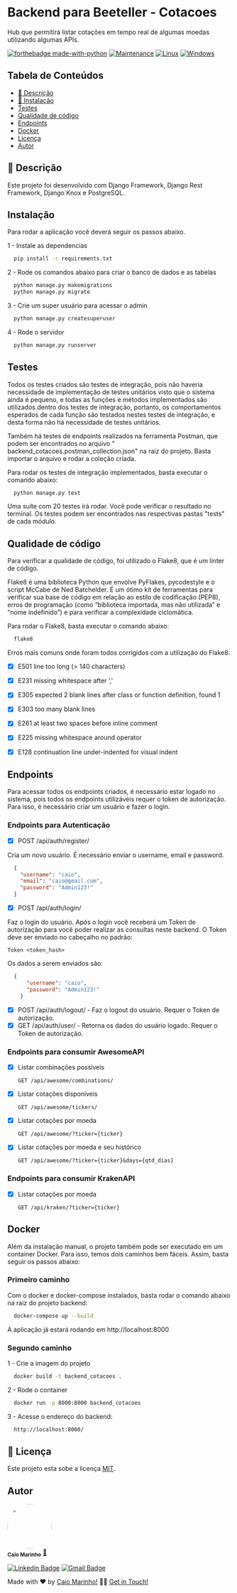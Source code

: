 # Backend para Beeteller - Cotacoes

Hub que permitirá listar cotações em tempo real de algumas moedas utilizando algumas APIs.

[![forthebadge made-with-python](http://ForTheBadge.com/images/badges/made-with-python.svg)](https://www.python.org/)
[![Maintenance](https://img.shields.io/badge/Django-v3.1.7-%3CCOLOR%3E)](https://img.shields.io/badge/Django-v3.1.7-%3CCOLOR%3E)
[![Linux](https://svgshare.com/i/Zhy.svg)](https://svgshare.com/i/Zhy.svg)
[![Windows](https://svgshare.com/i/ZhY.svg)](https://svgshare.com/i/ZhY.svg)

## **Tabela de Conteúdos**

- [📝 Descrição](#descrição)
- [🚀 Instalação](#instalação)
- [Testes](#testes)
- [Qualidade de código](#qualidade-de-código)
- [Endpoints](#endpoints)
- [Docker](#docker)
- [Licença](#licença)
- [Autor](#autor)

## 📝 Descrição

Este projeto foi desenvolvido com Django Framework, Django Rest Framework, Django Knox e PostgreSQL.

## Instalação

Para rodar a aplicação você deverá seguir os passos abaixo.

1 - Instale as dependencias

```bash
  pip install -r requirements.txt
```

2 - Rode os comandos abaixo para criar o banco de dados e as tabelas

```bash
  python manage.py makemigrations
  python manage.py migrate
```

3 - Crie um super usuário para acessar o admin

```bash
  python manage.py createsuperuser
```

4 - Rode o servidor

```bash
  python manage.py runserver
```

## Testes

Todos os testes criados são testes de integração, pois não haveria necessidade de implementação de testes unitários
visto que o sistema ainda é pequeno, e todas as funções e métodos implementados são utilizados dentro dos testes de
integração, portanto, os comportamentos esperados de cada função são testados nestes testes de integração, e desta forma
não há necessidade de testes unitários.

Também há testes de endpoints realizados na ferramenta Postman, que podem ser encontrados no arquivo "
backend_cotacoes.postman_collection.json" na raiz do projeto. Basta importar o arquivo e rodar a coleção criada.

Para rodar os testes de integração implementados, basta executar o comando abaixo:

```bash
  python manage.py test
```

Uma suíte com 20 testes irá rodar. Você pode verificar o resultado no terminal. Os testes podem ser encontrados nas
respectivas pastas "tests" de cada módulo.

## Qualidade de código

Para verificar a qualidade de código, foi utilizado o Flake8, que é um linter de código.

Flake8 é uma biblioteca Python que envolve PyFlakes, pycodestyle e o script McCabe de Ned Batchelder. É um ótimo kit de
ferramentas para verificar sua base de código em relação ao estilo de codificação (PEP8), erros de programação (como
“biblioteca importada, mas não utilizada” e “nome indefinido”) e para verificar a complexidade ciclomática.

Para rodar o Flake8, basta
executar o comando abaixo:

```bash
  flake8
```

Erros mais comuns onde foram todos corrigidos com a utilização do Flake8:

- [x] E501 line too long (> 140 characters)
- [x] E231 missing whitespace after ','
- [x] E305 expected 2 blank lines after class or function definition, found 1
- [x] E303 too many blank lines
- [x] E261 at least two spaces before inline comment
- [x] E225 missing whitespace around operator
- [x] E128 continuation line under-indented for visual indent


## Endpoints

Para acessar todos os endpoints criados, é necessário estar logado no sistema, pois todos os endpoints utilizáveis
requer o token de autorização. Para isso, é necessário criar um usuário e fazer o login.

### Endpoints para Autenticação

- [x] POST /api/auth/register/

Cria um novo usuário. É necessário enviar o username, email e password.

  ``` json
    {
      "username": "caio",
      "email": "caio@gmail.com",
      "password": "Admin123!"
    } 
  ```

- [x] POST /api/auth/login/

Faz o login do usuário. Após o login você receberá um Token de autorização para você poder realizar as consultas neste
backend.
O Token deve ser enviado no cabeçalho no padrão:

```
Token <token_hash>
```

Os dados a serem enviados são:

``` json
  {
      "username": "caio",
      "password": "Admin123!"
    } 
```

- [x] POST /api/auth/logout/ - Faz o logout do usuário. Requer o Token de autorização.
- [x] GET /api/auth/user/ - Retorna os dados do usuário logado. Requer o Token de autorização.

### Endpoints para consumir AwesomeAPI

- [x] Listar combinações possíveis

    ```http
    GET /api/awesome/combinations/
    ```

- [x] Listar cotações disponiveis

    ```http
    GET /api/awesome/tickers/
    ```

- [x] Listar cotações por moeda

    ```http
    GET /api/awesome/?ticker={ticker}
    ```
- [x] Listar cotações por moeda e seu histórico

    ```http
    GET /api/awesome/?ticker={ticker}&days={qtd_dias}
    ```

### Endpoints para consumir KrakenAPI

- [x] Listar cotações por moeda

    ```http
    GET /api/kraken/?ticker={ticker}
    ```


## Docker
Além da instalação manual, o projeto também pode ser executado em um container Docker. Para isso, temos dois caminhos bem fáceis. Assim, basta seguir os passos abaixo:

### Primeiro caminho

Com o docker e docker-compose instalados, basta rodar o comando abaixo na raiz do projeto backend:

```bash
  docker-compose up --build
```

A aplicação já estará rodando em http://localhost:8000


### Segundo caminho

1 - Crie a imagem do projeto

```bash
  docker build -t backend_cotacoes .
```

2 - Rode o container

```bash
  docker run -p 8000:8000 backend_cotacoes
```

3 - Acesse o endereço do backend:

```bash
  http://localhost:8000/
```


## 📝 Licença

Este projeto esta sobe a licença [MIT](./LICENSE).

## Autor

<a href="#">
 <img style="border-radius: 50%;" src="https://avatars.githubusercontent.com/u/7137962?v=4" width="100px;" alt=""/>
</a>
 <br />
 <sub><b>Caio Marinho</b></sub>
 <a href="#" title="Caio Marinho">🚀</a>

[![Linkedin Badge](https://img.shields.io/badge/-Caio%20Marinho-blue?style=flat-square&logo=Linkedin&logoColor=white&link=https://www.linkedin.com/in/caiomarinho/)](https://www.linkedin.com/in/caiomarinho/)
[![Gmail Badge](https://img.shields.io/badge/-caiomarinho8@gmail.com-c14438?style=flat-square&logo=Gmail&logoColor=white&link=mailto:caiomarinho8@gmail.com)](mailto:caiomarinho8@gmail.com)

Made with ❤️ by [Caio Marinho!](https://caiomarinho.tech/) 👋🏽 [Get in Touch!](https://www.linkedin.com/in/caiomarinho/)
